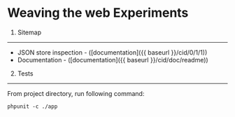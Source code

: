 Weaving the web Experiments
========================

1) Sitemap
--------------------------------

* JSON store inspection - ([documentation]({{ baseurl }}/cid/0/1/1))
* Documentation - ([documentation]({{ baseurl }}/cid/doc/readme))

2) Tests
--------------------------------

From project directory, run following command:

    phpunit -c ./app
